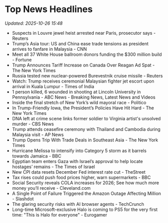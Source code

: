 # Top News Headlines

_Updated: 2025-10-26 15:48_

- Suspects in Louvre jewel heist arrested near Paris, prosecutor says - Reuters
- Trump’s Asia tour: US and China ease trade tensions as president arrives to fanfare in Malaysia - CNN
- Meet all 37 White House ballroom donors funding the $300 million build - Fortune
- Trump Announces Tariff Increase on Canada Over Reagan Ad Spat - The New York Times
- Russia tested new nuclear-powered Burevestnik cruise missile - Reuters
- Watch: Trump receives ceremonial Malaysian fighter jet escort upon arrival in Kuala Lumpur - Times of India
- 1 person killed, 6 wounded in shooting at Lincoln University in Pennsylvania - ABC News - Breaking News, Latest News and Videos
- Inside the final stretch of New York’s wild mayoral race - Politico
- In Trump-Friendly Iowa, the President’s Policies Have Hit Hard - The New York Times
- DNA left at crime scene links former soldier to Virginia artist's unsolved murder - CBS News
- Trump attends ceasefire ceremony with Thailand and Cambodia during Malaysia visit - AP News
- Trump Opens Trip With Trade Deals in Southeast Asia - The New York Times
- Hurricane Melissa to intensify into Category 5 storm as it barrels towards Jamaica - BBC
- Egyptian team enters Gaza with Israel’s approval to help locate hostages’ remains - The Times of Israel
- New CPI data resets December Fed interest rate cut - TheStreet
- Tax rises could push food prices higher, warn supermarkets - BBC
- Social Security reveals COLA increases for 2026; See how much more money you’ll receive - Cleveland.com
- A Single Point of Failure Triggered the Amazon Outage Affecting Million - Slashdot
- The glaring security risks with AI browser agents - TechCrunch
- Long-time Microsoft-exclusive Halo is coming to PS5 for the very first time: "This is Halo for everyone" - Eurogamer